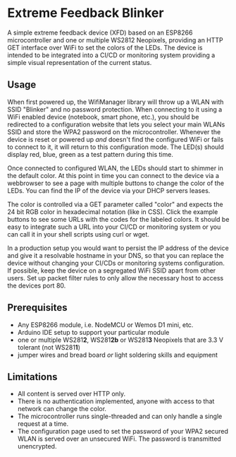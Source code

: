 # Extreme Feedback Blinker

A simple extreme feedback device (XFD) based on an ESP8266 microcontroller and
one or multiple WS2812 Neopixels, providing an HTTP GET interface over WiFi to
set the colors of the LEDs. The device is intended to be integrated into a CI/CD
or monitoring system providing a simple visual representation of the current
status.

## Usage

When first powered up, the WifiManager library will throw up a WLAN with SSID
"Blinker" and no password protection. When connecting to it using a WiFi enabled
device (notebook, smart phone, etc.), you should be redirected to a
configuration website that lets you select your main WLANs SSID and store the
WPA2 password on the microcontroller. Whenever the device is reset or powered up
*and* doesn't find the configured WiFi or fails to connect to it, it will return
to this configuration mode. The LED(s) should display red, blue, green as a test
pattern during this time.

Once connected to configured WLAN, the LEDs should start to shimmer in the
default color. At this point in time you can connect to the device via a
webbrowser to see a page with multiple buttons to change the color of the LEDs.
You can find the IP of the device via your DHCP servers leases.

The color is controlled via a GET parameter called "color" and expects the 24
bit RGB color in hexadecimal notation (like in CSS). Click the example buttons
to see some URLs with the codes for the labeled colors. It should be easy to
integrate such a URL into your CI/CD or monitoring system or you can call it in
your shell scripts using curl or wget.

In a production setup you would want to persist the IP address of the device and
give it a resolvable hostname in your DNS, so that you can replace the device
without changing your CI/CDs or monitoring systems configuration. If possible,
keep the device on a segregated WiFi SSID apart from other users. Set up packet
filter rules to only allow the necessary host to access the devices port 80.

## Prerequisites

- Any ESP8266 module, i.e. NodeMCU or Wemos D1 mini, etc.
- Arduino IDE setup to support your particular module
- one or multiple WS281**2**, WS281**2b** or WS281**3** Neopixels that are 3.3 V
  tolerant (not WS281**1**)
- jumper wires and bread board *or* light soldering skills and equipment

## Limitations

- All content is served over HTTP only.
- There is no authentication implemented, anyone with access to that network
  can change the color.
- The microcontroller runs single-threaded and can only handle a single request
  at a time.
- The configuration page used to set the password of your WPA2 secured WLAN is
  served over an unsecured WiFi. The password is transmitted unencrypted.
